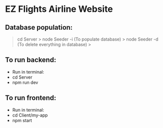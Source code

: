 # EZ Flights Airline Website

## Database population:
  > cd Server >
  > node Seeder -i    (To populate database) >
  > node Seeder -d    (To delete everything in database) >
  
## To run backend:
- Run in terminal:
- cd Server
- npm run dev
  
## To run frontend:
- Run in terminal:
- cd Client/my-app
- npm start
